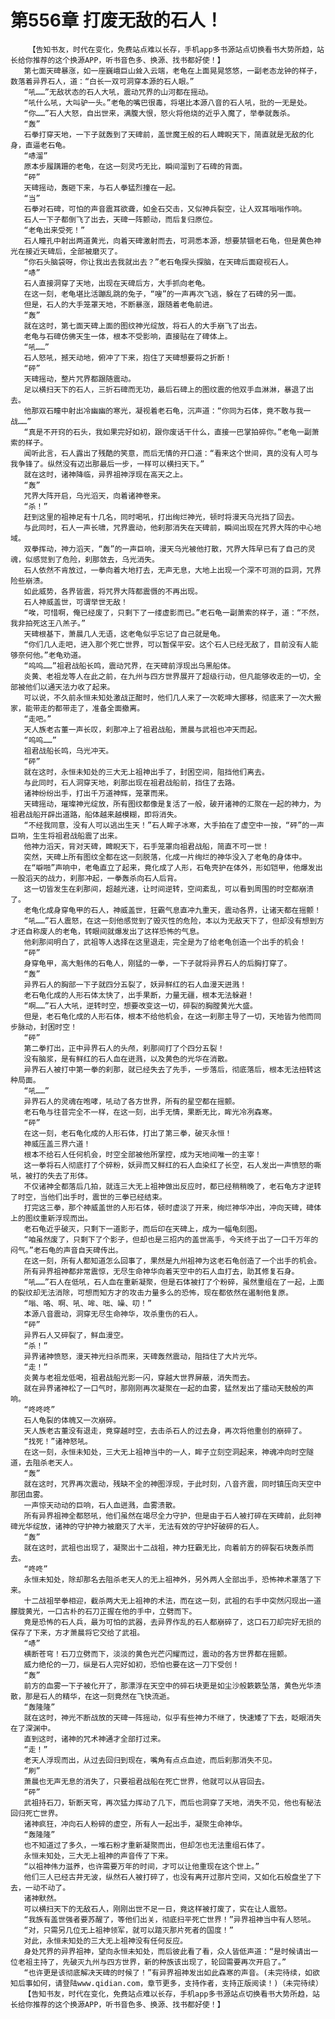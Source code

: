 # 第556章 打废无敌的石人！
        【告知书友，时代在变化，免费站点难以长存，手机app多书源站点切换看书大势所趋，站长给你推荐的这个换源APP，听书音色多、换源、找书都好使！】
       第七面天碑暴涨，如一座巍峨巨山耸入云端，老龟在上面晃晃悠悠，一副老态龙钟的样子，数落着异界石人，道：“白长一双可洞穿本源的石人眼。”
       “吼……”无敌状态的石人大吼，震动咒界的山河都在摇动。
       “吼什么吼，大叫驴一头。”老龟的嘴巴很毒，将堪比本源八音的石人吼，批的一无是处。
       “你……”石人大怒，自出世来，满腹大恨，怒火将他烧的近乎入魔了，举拳就轰杀。
       “轰”
       石拳打穿天地，一下子就轰到了天碑前，盖世魔王般的石人睥睨天下，简直就是无敌的化身，直逼老石龟。
       “哧溜”
       原本步履蹒跚的老龟，在这一刻灵巧无比，瞬间溜到了石碑的背面。
       “砰”
       天碑摇动，轰砸下来，与石人拳猛烈撞在一起。
       “当”
       石拳对石碑，可怕的声音震耳欲聋，如金石交击，又似神兵裂空，让人双耳嗡嗡作响。
       石人一下子都倒飞了出去，天碑一阵颤动，而后复归原位。
       “老龟出来受死！”
       石人瞳孔中射出两道黄光，向着天碑激射而去，可洞悉本源，想要禁锢老石龟，但是黄色神光在接近天碑后，全部被磨灭了。
       “你石头脑袋呀，你让我出去我就出去？”老石龟探头探脑，在天碑后面窥视石人。
       “哧”
       石人直接洞穿了天地，出现在天碑后方，大手抓向老龟。
       在这一刻，老龟堪比活蹦乱跳的兔子，“嗖”的一声再次飞逃，躲在了石碑的另一面。
       但是，石人的大手笼罩天地，不断暴涨，跟随着老龟前进。
       “轰”
       就在这时，第七面天碑上面的图纹神光绽放，将石人的大手崩飞了出去。
       老龟与石碑仿佛天生一体，根本不受影响，直接贴在了碑体上。
       “吼……”
       石人怒吼，撼天动地，俯冲了下来，抱住了天碑想要将之折断！
       “砰”
       天碑摇动，整片咒界都跟随震动。
       足以横扫天下的石人，三折石碑而无功，最后石碑上的图纹震的他双手血淋淋，暴退了出去。
       他那双石瞳中射出冷幽幽的寒光，凝视着老石龟，沉声道：“你同为石体，竟不敢与我一战……”
       “真是不开窍的石头，我如果完好如初，跟你废话干什么，直接一巴掌拍碎你。”老龟一副萧索的样子。
       闻听此言，石人露出了残酷的笑意，而后无情的开口道：“看来这个世间，真的没有人可与我争锋了。纵然没有迈出那最后一步，一样可以横扫天下。”
       就在这时，诸神降临，异界祖神浮现在高天之上。
       “轰”
       咒界大阵开启，乌光滔天，向着诸神卷来。
       “杀！”
       赶到这里的祖神足有十几名，同时喝吼，打出绚烂神光，顿时将漫天乌光挡了回去。
       与此同时，石人一声长啸，咒界震动，他刹那消失在天碑前，瞬间出现在咒界大阵的中心地域。
       双拳挥动，神力滔天，“轰”的一声巨响，漫天乌光被他打散，咒界大阵早已有了自己的灵魂，似感觉到了危险，刹那敛去，乌光消失。
       石人依然不肯放过，一拳向着大地打去，无声无息，大地上出现一个深不可测的巨洞，咒界险些崩溃。
       如此威势，各界皆震，将咒界大阵都震慑的不再出现。
       石人神威盖世，可谓举世无敌！
       “唉，可惜啊，俺已经废了，只剩下了一缕虚影而已。”老石龟一副萧索的样子，道：“不然，我非拍死这王八羔子。”
       天碑根基下，萧晨几人无语，这老龟似乎忘记了自己就是龟。
       “你们几人走吧，进入那个死亡世界，可以暂保平安。这个石人已经无敌了，目前没有人能够奈何他。”老龟劝道。
       “呜呜……”祖君战船长鸣，震动咒界，在天碑前浮现出乌黑船体。
       炎黄、老祖龙等人在此之前，在九州与四方世界展开了超级行动，但凡能够收走的一切，全部被他们以通天法力收了起来。
       可以说，不久前永恒未知处激战正酣时，他们几人来了一次乾坤大挪移，彻底来了一次大搬家，能带走的都带走了，准备全面撤离。
       “走吧。”
       天人族老古董一声长叹，刹那冲上了祖君战船，萧晨与武祖也冲天而起。
       “呜呜……”
       祖君战船长鸣，乌光冲天。
       “砰”
       就在这时，永恒未知处的三大无上祖神出手了，封困空间，阻挡他们离去。
       与此同时，石人洞穿天地，刹那出现在祖君战船前，挡住了去路。
       诸神纷纷出手，打出千万道神辉，笼罩而来。
       天碑摇动，璀璨神光绽放，所有图纹都像是复活了一般，破开诸神的汇聚在一起的神力，为祖君战船开辟出道路，船体越来越模糊，即将消失。
       “不经我同意，没有人可以逃出生天！”石人眸子冰寒，大手拍在了虚空中一按，“砰”的一声巨响，生生将祖君战船震了出来。
       他神力滔天，背对天碑，睥睨天下，石手笼罩向祖君战船，简直不可一世！
       突然，天碑上所有图纹全都在这一刻脱落，化成一片绚烂的神华没入了老龟的身体中。
       在“噼啪”声响中，老龟直立了起来，竟化成了人形，石龟壳护在体外，形如铠甲，他爆发出一股滔天的战力，刹那冲起，一拳轰杀向石人后背。
       这一切皆发生在刹那间，超越光速，让时间逆转，空间紊乱，可以看到周围的时空都崩溃了。
       老龟化成身穿龟甲的石人，神威盖世，狂霸气息直冲九重天，震动各界，让诸天都在摇颤！
       “吼……”石人震怒，在这一刻他感觉到了毁灭性的危险，本以为无敌天下了，但却没有想到方才还自称废人的老龟，转眼间就爆发出了这样恐怖的气息。
       他刹那间明白了，武祖等人选择在这里退走，完全是为了给老龟创造一个出手的机会！
       “砰”
       身穿龟甲，高大魁伟的石龟人，刚猛的一拳，一下子就将异界石人的后胸打穿了。
       “轰”
       异界石人的胸部一下子就四分五裂了，妖异鲜红的石人血漫天迸溅！
       老石龟化成的人形石体太快了，出手果断，力量无疆，根本无法躲避！
       “啊……”石人大吼，逆转时空，想要改变这一切，碎裂的胸膛黄光大盛。
       但是，老石龟化成的人形石体，根本不给他机会，在这一刹那主导了一切，天地皆为他而同步脉动，封困时空！
       “砰”
       第二拳打出，正中异界石人的头颅，刹那间打了个四分五裂！
       没有脑浆，是有鲜红的石人血在迸溅，以及黄色的光华在消散。
       异界石人被打中第一拳的刹那，就已经失去了先手，一步落后，彻底落后，根本无法扭转这种局面。
       “吼……”
       异界石人的灵魂在咆哮，吼动了各方世界，所有的星空都在摇颤。
       老石龟与往昔完全不一样，在这一刻，出手无情，果断无比，眸光冷冽森寒。
       “砰”
       在这一刻，老石龟化成的人形石体，打出了第三拳，破灭永恒！
       神威压盖三界六道！
       根本不给石人任何机会，时空全部被他所掌控，成为天地间唯一的主宰！
       这一拳将石人彻底打了个碎粉，妖异而又鲜红的石人血染红了长空，石人发出一声愤怒的嘶吼，被打的失去了形体。
       不仅诸神全都落后几拍，就连三大无上祖神做出反应时，都已经稍稍晚了，老石龟方才逆转了时空，当他们出手时，震世的三拳已经结束。
       打完这三拳，那个神威盖世的人形石体，顿时虚淡了开来，绚烂神华冲出，冲向天碑，碑体上的图纹重新浮现而出。
       老石龟近乎破灭，只剩下一道影子，而后印在天碑上，成为一幅龟刻图。
       “咱虽然废了，只剩下了个影子，但却也是三招内的盖世高手，今天终于出了一口千万年的闷气。”老石龟的声音自天碑传出。
       在这一刻，所有人都知道怎么回事了，果然是九州祖神为这老石龟创造了一个出手的机会。
       所有异界祖神都非常震惊，无尽生命神华向着天空中的石人血打去，助其修复石身。
       “吼……”石人在低吼，石人血在重新凝聚，但是石体被打了个粉碎，虽然重组在了一起，上面的裂纹却无法消除，可想而知方才的攻击力量多么的恐怖，现在都依然在遏制他复原。
       “嗡、咯、啊、吼、哞、咄、噪、叨！”
       本源八音震动，洞穿无尽生命神华，攻杀重伤的石人。
       “砰”
       异界石人又碎裂了，鲜血漫空。
       “杀！”
       异界诸神愤怒，漫天神光扫杀而来，天碑轰然震动，阻挡住了大片光华。
       “走！”
       炎黄与老祖龙低喝，祖君战船光影一闪，穿越大世界屏蔽，消失而去。
       就在异界诸神松了一口气时，那刚刚再次凝聚在一起的血雾，猛然发出了擂动天鼓般的声响。
       “咚咚咚”
       石人龟裂的体魄又一次崩碎。
       天人族老古董没有退走，竟穿越时空，去击杀石人的过去身，再次将他重创的崩碎了。
       “找死！”诸神怒吼。
       在这一刻，永恒未知处，三大无上祖神当中的一人，眸子立刻空洞起来，神魂冲向时空隧道，去阻杀老天人。
       “轰”
       就在这时，咒界再次震动，残缺不全的神图浮现，于此时刻，八音齐震，同时镇压向天空中那团血雾。
       一声惊天动动的巨响，石人血迸溅，血雾溃散。
       所有异界祖神全都怒吼，他们虽然在竭尽全力守护，但是由于石人被打碎在天碑前，此刻神碑光华绽放，诸神的守护神力被磨灭了大半，无法有效的守护好破碎的石人。
       “轰”
       就在这时，武祖也出现了，凝聚出十二战祖，神力狂霸无比，向着前方的碎裂石块轰杀而去。
       “咚咚”
       永恒未知处，除却那名去阻杀老天人的无上祖神外，另外两人全部出手，恐怖神术罩落了下来。
       十二战祖举拳相迎，截杀两大无上祖神的术法，而在这一刻，武祖的右手中突然闪现出一道朦胧黄光，一口古朴的石刀正握在他的手中，立劈而下。
       竟是恐怖的石人兵，最为可怕的武器，去异界作乱的石人都崩碎了，这口石刀却完好无损的保存了下来，方才萧晨将它交给了武祖。
       “哧”
       横断苍穹！石刀立劈而下，淡淡的黄色光芒闪耀而过，震动的各方世界都在摇颤。
       威力绝伦的一刀，纵是石人完好如初，恐怕也要在这一刀下受创！
       “轰”
       前方的血雾一下子被化开了，那漂浮在天空中的碎石块更是如尘沙般簌簌坠落，黄色光华溃散，那是石人的精华，在这一刻竟然在飞快流逝。
       “轰隆隆”
       就在这时，神光不断战放的天碑一阵摇动，似乎有些神力不继了，快速矮了下去，眨眼消失在了深渊中。
       直到这时，诸神的咒术神通才全部打过来。
       “走！”
       老天人浮现而出，从过去回归到现在，嘴角有点点血迹，而后刹那消失不见。
       “刷”
       萧晨也无声无息的消失了，只要祖君战船在死亡世界，他就可以从容回去。
       “砰”
       武祖持石刀，斩断天穹，再次猛力挥动了几下，而后也洞穿了天地，消失不见，他也有秘法回归死亡世界。
       诸神疯狂，冲向石人粉碎的虚空，所有人一起出手，凝聚生命神华。
       “轰隆隆”
       也不知道过了多久，一堆石粉才重新凝聚而出，但却怎也无法重组石体了。
       永恒未知处，三大无上祖神的声音传了下来。
       “以祖神伟力滋养，也许需要万年的时间，才可以让他重现在这个世上。”
       他们三人已经古井无波，纵然石人被打碎了，也没有离开过那片空间，又如化石般盘坐了下去，一动不动了。
       诸神默然。
       可以横扫天下的无敌石人，刚刚出世不足一日，竟这样被打废了，实在让人震怒。
       “我族有盖世强者要苏醒了，等他们出关，彻底扫平死亡世界！”异界祖神当中有人怒吼。
       “对，只需另几位无上祖神领军，就可以踏灭那片死者的国度！”
       对此，永恒未知处的三大无上祖神没有任何反应。
       身处咒界的异界祖神，望向永恒未知处，而后彼此看了看，众人皆低声道：“是时候请出一位老祖主持了，先破灭九州与四方世界，新的种族该出现了，轮回需要再次开启了。”
       “也许更是该彻底解决天碑的时候了！”有异界祖神发出如此森寒的声音。(未完待续，如欲知后事如何，请登陆www.qidian.com，章节更多，支持作者，支持正版阅读！)（未完待续）
       【告知书友，时代在变化，免费站点难以长存，手机app多书源站点切换看书大势所趋，站长给你推荐的这个换源APP，听书音色多、换源、找书都好使！】